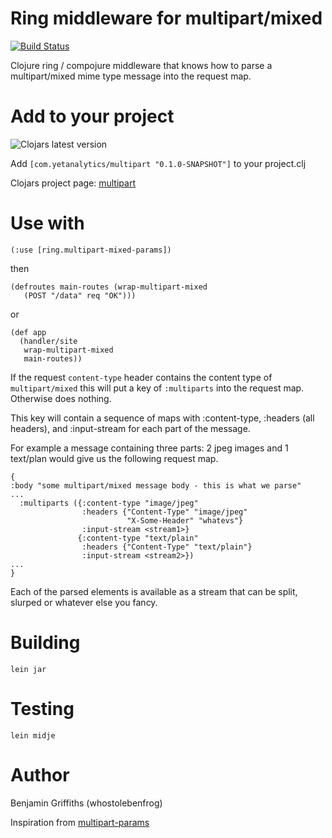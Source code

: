 # Ring middleware for multipart/mixed #

[![Build Status](https://travis-ci.org/yetanalytics/compojure-multipart.svg?branch=master)](https://travis-ci.org/yetanalytics/compojure-multipart)

Clojure ring / compojure middleware that knows how to parse a multipart/mixed mime type message into the request map.

# Add to your project #

![Clojars latest version](https://clojars.org/com.yetanalytics/multipart/latest-version.svg "Clojars latest version")

Add `[com.yetanalytics/multipart "0.1.0-SNAPSHOT"]` to your project.clj

Clojars project page: [multipart](https://clojars.org/com.yetanalytics/multipart)

# Use with #

    (:use [ring.multipart-mixed-params])

then

    (defroutes main-routes (wrap-multipart-mixed
       (POST "/data" req "OK")))

or

    (def app
      (handler/site
       wrap-multipart-mixed
       main-routes))

If the request `content-type` header contains the content type of `multipart/mixed` this will put a key of `:multiparts` into the request map. Otherwise does nothing.

This key will contain a sequence of maps with :content-type, :headers (all headers), and :input-stream for each part of the message.

For example a message containing three parts: 2 jpeg images and 1 text/plan would give us the following request map.

    {
    :body "some multipart/mixed message body - this is what we parse"
    ...
      :multiparts ({:content-type "image/jpeg"
                    :headers {"Content-Type" "image/jpeg"
                              "X-Some-Header" "whatevs"}
                    :input-stream <stream1>}
                   {:content-type "text/plain"
                    :headers {"Content-Type" "text/plain"}
                    :input-stream <stream2>})
    ...
    }

Each of the parsed elements is available as a stream that can be split, slurped or whatever else you fancy.

# Building #

`lein jar`

# Testing #

`lein midje`

# Author #

Benjamin Griffiths (whostolebenfrog)

Inspiration from [multipart-params](https://github.com/mmcgrana/ring/blob/master/ring-core/src/ring/middleware/multipart_params.clj)
